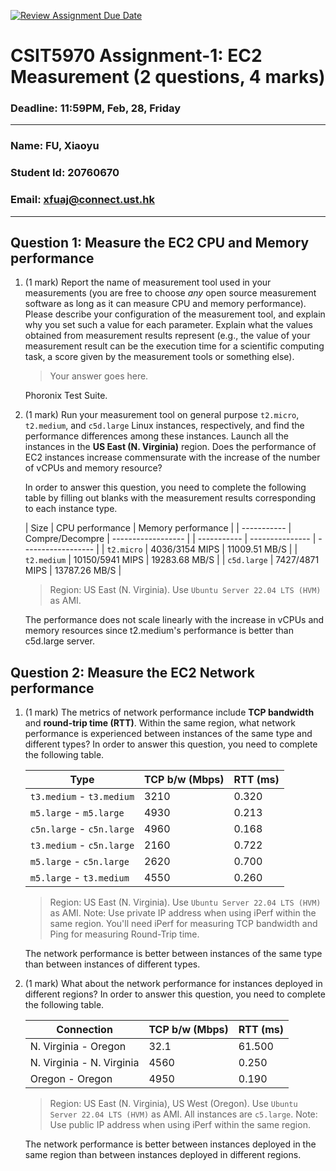 [![Review Assignment Due Date](https://classroom.github.com/assets/deadline-readme-button-22041afd0340ce965d47ae6ef1cefeee28c7c493a6346c4f15d667ab976d596c.svg)](https://classroom.github.com/a/IAASVEAZ)
# CSIT5970 Assignment-1: EC2 Measurement (2 questions, 4 marks)

### Deadline: 11:59PM, Feb, 28, Friday

---

### Name: FU, Xiaoyu
### Student Id: 20760670
### Email: xfuaj@connect.ust.hk

---

## Question 1: Measure the EC2 CPU and Memory performance

1. (1 mark) Report the name of measurement tool used in your measurements (you are free to choose *any* open source measurement software as long as it can measure CPU and memory performance). Please describe your configuration of the measurement tool, and explain why you set such a value for each parameter. Explain what the values obtained from measurement results represent (e.g., the value of your measurement result can be the execution time for a scientific computing task, a score given by the measurement tools or something else).
    > Your answer goes here.

    Phoronix Test Suite.

2. (1 mark) Run your measurement tool on general purpose `t2.micro`, `t2.medium`, and `c5d.large` Linux instances, respectively, and find the performance differences among these instances. Launch all the instances in the **US East (N. Virginia)** region. Does the performance of EC2 instances increase commensurate with the increase of the number of vCPUs and memory resource?

    In order to answer this question, you need to complete the following table by filling out blanks with the measurement results corresponding to each instance type.

    | Size        | CPU performance | Memory performance |
    | ----------- | Compre/Decompre | ------------------ |
    | ----------- | --------------- | ------------------ |
    | `t2.micro`  | 4036/3154 MIPS  |  11009.51 MB/S     |
    | `t2.medium` | 10150/5941 MIPS |  19283.68 MB/S     |
    | `c5d.large` | 7427/4871 MIPS  |  13787.26 MB/S     |

    > Region: US East (N. Virginia). Use `Ubuntu Server 22.04 LTS (HVM)` as AMI.
    
    The performance does not scale linearly with the increase in vCPUs and memory resources since t2.medium's performance is better than c5d.large server.

## Question 2: Measure the EC2 Network performance

1. (1 mark) The metrics of network performance include **TCP bandwidth** and **round-trip time (RTT)**. Within the same region, what network performance is experienced between instances of the same type and different types? In order to answer this question, you need to complete the following table.

    | Type                      | TCP b/w (Mbps) | RTT (ms) |
    | ------------------------- | -------------- | -------- |
    | `t3.medium` - `t3.medium` | 3210           | 0.320    |
    | `m5.large` - `m5.large`   | 4930           | 0.213    |
    | `c5n.large` - `c5n.large` | 4960           | 0.168    |
    | `t3.medium` - `c5n.large` | 2160           | 0.722    |
    | `m5.large` - `c5n.large`  | 2620           | 0.700    |
    | `m5.large` - `t3.medium`  | 4550           | 0.260    |

    > Region: US East (N. Virginia). Use `Ubuntu Server 22.04 LTS (HVM)` as AMI. Note: Use private IP address when using iPerf within the same region. You'll need iPerf for measuring TCP bandwidth and Ping for measuring Round-Trip time.

    The network performance is better between instances of the same type than between instances of different types.
2. (1 mark) What about the network performance for instances deployed in different regions? In order to answer this question, you need to complete the following table.

    | Connection                | TCP b/w (Mbps) | RTT (ms) |
    | ------------------------- | -------------- | -------- |
    | N. Virginia - Oregon      |  32.1          |  61.500  |
    | N. Virginia - N. Virginia |  4560          |  0.250   |
    | Oregon - Oregon           |  4950          |  0.190   |
 
    > Region: US East (N. Virginia), US West (Oregon). Use `Ubuntu Server 22.04 LTS (HVM)` as AMI. All instances are `c5.large`. Note: Use public IP address when using iPerf within the same region.
    
    The network performance is better between instances deployed in the same region than between instances deployed in different regions.